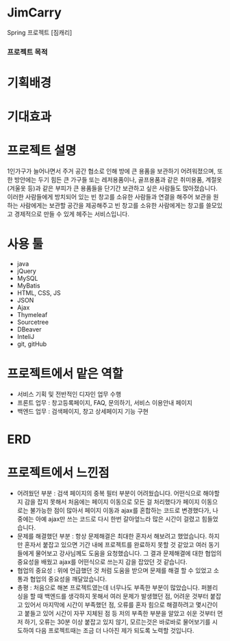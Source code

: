 # JimCarry
Spring 프로젝트 [짐캐리]
### 프로젝트 목적
# 기획배경
# 기대효과
# 프로젝트 설명
1인가구가 늘어나면서 주거 공간 협소로 인해 방에 큰 용품을 보관하기 어려워졌으며,
또한 방안에는 두기 힘든 큰 가구들 또는 레저용품이나, 골프용품과 같은 취미용품, 계절옷(겨울옷 등)과 같은 부피가 큰 용품들을 단기간 보관하고 싶은 사람들도 많아졌습니다.
이러한 사람들에게 방치되어 있는 빈 창고를 소유한 사람들과 연결을 해주어
보관을 원하는 사람에게는 보관할 공간을 제공해주고 빈 창고를 소유한 사람에게는 창고를 쓸모있고 경제적으로 만들 수 있게 헤주는 서비스입니다.

# 사용 툴
- java
- jQuery
- MySQL
- MyBatis
- HTML, CSS, JS
- JSON
- Ajax
- Thymeleaf
- Sourcetree
- DBeaver
- InteliJ
- git, gitHub

# 프로젝트에서 맡은 역할 
- 서비스 기획 및 전반적인 디자인 업무 수행
- 프론트 업무 : 창고등록페이지, FAQ, 문의하기, 서비스 이용안내 페이지
- 백엔드 업무 : 검색페이지, 창고 상세페이지 기능 구현

# ERD

# 프로젝트에서 느낀점
- 어려웠던 부분 
 : 검색 페이지의 중복 필터 부분이 어려웠습니다. 어떤식으로 해야할 지 감을 잡지 못해서 
   처음에는 페이지 이동으로 모든 걸 처리했다가 페이지 이동으로는 불가능한 점이 많아서
   페이지 이동과 ajax를 혼합하는 코드로 변경했다가, 나중에는 아예 ajax만 쓰는 코드로 다시 한번 갈아엎느라
   많은 시간이 걸렸고 힘들었습니다.
- 문제를 해결했던 부분
 : 항상 문제해결은 최대한 혼자서 해보려고 했었습니다. 하지만 혼자서 붙잡고 있으면 기간 내에 프로젝트를 완료하지 못할 것 같았고 여러 동기들에게 물어보고 강사님께도 도움을 요청했습니다.
   그 결과 문제해결에 대한 협업의 중요성을 배웠고 ajax를 어떤식으로 쓰는지 감을 잡았던 것 같습니다. 
- 협업의 중요성
 : 위에 언급했던 것 처럼 도움을 받으며 문제를 해결 할 수 있었고 소통과 협업의 중요성을 깨달았습니다.
- 총평 
 : 처음으로 해본 프로젝트였는데 너무나도 부족한 부분이 많았습니다. 퍼블리싱을 할 때 백엔드를 생각하지 못해서 여러 문제가 발생했던 점,
   어려운 것부터 붙잡고 있어서 마지막에 시간이 부족했던 점, 오류를 혼자 힘으로 해결하려고 몇시간이고 붙들고 있어 시간이 자꾸 지체된 점 등 저의 부족한 부분을 알았고
   쉬운 것부터 먼저 하기, 오류는 30분 이상 붙잡고 있지 않기, 모르는것은 바로바로 물어보기를 시도하여 다음 프로젝트때는 조금 더 나아진 제가 되도록 노력할 것입니다.
